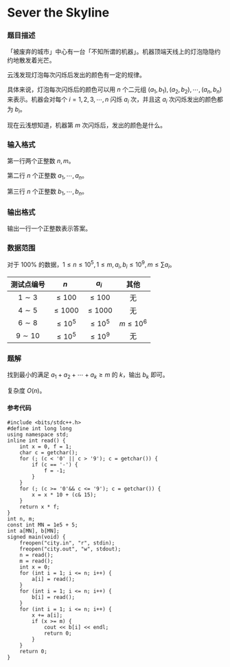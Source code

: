 # Sever the Skyline

### 题目描述
「被废弃的城市」中心有一台「不知所谓的机器」。机器顶端天线上的灯泡隐隐约约地散发着光芒。

云浅发现灯泡每次闪烁后发出的颜色有一定的规律。

具体来说，灯泡每次闪烁后的颜色可以用 $n$ 个二元组 $(a_1,b_1),(a_2,b_2),\cdots,(a_n,b_n)$ 来表示。机器会对每个 $i=1,2,3,\cdots,n$ 闪烁 $a_i$ 次，并且这 $a_i$ 次闪烁发出的颜色都为 $b_i$。

现在云浅想知道，机器第 $m$ 次闪烁后，发出的颜色是什么。

### 输入格式

第一行两个正整数 $n,m$。

第二行 $n$ 个正整数 $a_1,\cdots,a_n$。

第三行 $n$ 个正整数 $b_1,\cdots,b_n$。

### 输出格式

输出一行一个正整数表示答案。

### 数据范围

对于 $100\%$ 的数据，$1\le n\le 10^5,1\le m,a_i,b_i\le 10^9,m\le \sum a_i$。

| 测试点编号 | $n$ | $a_i$ | 其他 |
| :-: | :-: | :-: | :-: |
| $1\sim 3$ | $\le 100$ | $\le 100$ | 无 |
| $4\sim 5$ | $\le 1000$ | $\le 1000$ | 无 |
| $6\sim 8$ | $\le 10^5$ | $\le 10^5$ | $m\le 10^6$ |
| $9\sim 10$ | $\le 10^5$ | $\le 10^9$ | 无 |

<div style="page-break-after: always"></div>

### 题解
找到最小的满足 $a_1+a_2+\cdots+a_k\ge m$ 的 $k$，输出 $b_k$ 即可。

复杂度 $O(n)$。


#### 参考代码

```c++{.line-numbers}
#include <bits/stdc++.h>
#define int long long
using namespace std;
inline int read() {
    int x = 0, f = 1;
    char c = getchar();
    for (; (c < '0' || c > '9'); c = getchar()) {
        if (c == '-') {
            f = -1;
        }
    }
    for (; (c >= '0'&& c <= '9'); c = getchar()) {
        x = x * 10 + (c& 15);
    }
    return x * f;
}
int n, m;
const int MN = 1e5 + 5;
int a[MN], b[MN];
signed main(void) {
    freopen("city.in", "r", stdin);
    freopen("city.out", "w", stdout);
    n = read();
    m = read();
    int x = 0;
    for (int i = 1; i <= n; i++) {
        a[i] = read();
    }
    for (int i = 1; i <= n; i++) {
        b[i] = read();
    }
    for (int i = 1; i <= n; i++) {
        x += a[i];
        if (x >= m) {
            cout << b[i] << endl;
            return 0;
        }
    }
    return 0;
}
```

<div style="page-break-after: always"></div>
